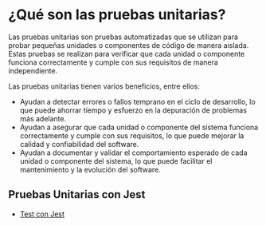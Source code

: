 
# ¿Qué son las pruebas unitarias?

Las pruebas unitarias son pruebas automatizadas que se utilizan para probar pequeñas unidades o componentes de código de manera aislada. Estas pruebas se realizan para verificar que cada unidad o componente funciona correctamente y cumple con sus requisitos de manera independiente.

 Las pruebas unitarias tienen varios beneficios, entre ellos:

-   Ayudan a detectar errores o fallos temprano en el ciclo de desarrollo, lo que puede ahorrar tiempo y esfuerzo en la depuración de problemas más adelante.
-   Ayudan a asegurar que cada unidad o componente del sistema funciona correctamente y cumple con sus requisitos, lo que puede mejorar la calidad y confiabilidad del software.
-   Ayudan a documentar y validar el comportamiento esperado de cada unidad o componente del sistema, lo que puede facilitar el mantenimiento y la evolución del software.

## Pruebas Unitarias con Jest

- [Test con Jest](../Next/010%20Test%20con%20Jest.md) 